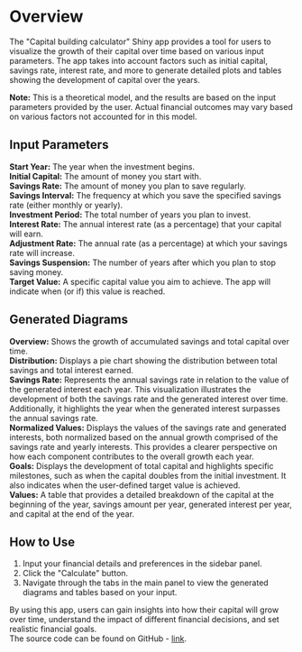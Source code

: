 # Overview
The "Capital building calculator" Shiny app provides a tool for users to visualize the growth of their capital over time based on various input parameters. The app takes into account factors such as initial capital, savings rate, interest rate, and more to generate detailed plots and tables showing the development of capital over the years.

**Note:** This is a theoretical model, and the results are based on the input parameters provided by the user. Actual financial outcomes may vary based on various factors not accounted for in this model.

## Input Parameters
**Start Year:** The year when the investment begins.  
**Initial Capital:** The amount of money you start with.  
**Savings Rate:** The amount of money you plan to save regularly.  
**Savings Interval:** The frequency at which you save the specified savings rate (either monthly or yearly).  
**Investment Period:** The total number of years you plan to invest.  
**Interest Rate:** The annual interest rate (as a percentage) that your capital will earn.  
**Adjustment Rate:** The annual rate (as a percentage) at which your savings rate will increase.  
**Savings Suspension:** The number of years after which you plan to stop saving money.  
**Target Value:** A specific capital value you aim to achieve. The app will indicate when (or if) this value is reached.  

## Generated Diagrams
**Overview:** Shows the growth of accumulated savings and total capital over time.  
**Distribution:** Displays a pie chart showing the distribution between total savings and total interest earned.  
**Savings Rate:** Represents the annual savings rate in relation to the value of the generated interest each year. This visualization illustrates the development of both the savings rate and the generated interest over time. Additionally, it highlights the year when the generated interest surpasses the annual savings rate.   
**Normalized Values:** Displays the values of the savings rate and generated interests, both normalized based on the annual growth comprised of the savings rate and yearly interests. This provides a clearer perspective on how each component contributes to the overall growth each year.  
**Goals:** Displays the development of total capital and highlights specific milestones, such as when the capital doubles from the initial investment. It also indicates when the user-defined target value is achieved.  
**Values:** A table that provides a detailed breakdown of the capital at the beginning of the year, savings amount per year, generated interest per year, and capital at the end of the year.  

## How to Use
1. Input your financial details and preferences in the sidebar panel.
2. Click the "Calculate" button.
3. Navigate through the tabs in the main panel to view the generated diagrams and tables based on your input.  
  
By using this app, users can gain insights into how their capital will grow over time, understand the impact of different financial decisions, and set realistic financial goals.  
The source code can be found on GitHub - [link](https://github.com/smichard/compound_interest_calculator).